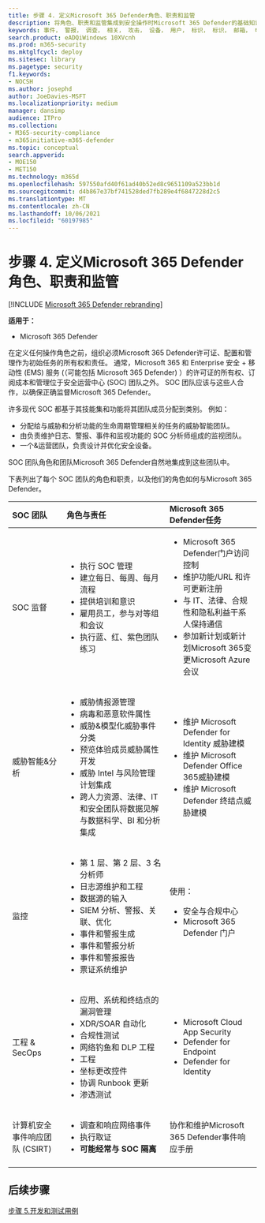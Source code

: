 ```yaml
---
title: 步骤 4. 定义Microsoft 365 Defender角色、职责和监管
description: 将角色、职责和监管集成到安全操作时Microsoft 365 Defender的基础知识。
keywords: 事件， 警报， 调查， 相关， 攻击， 设备， 用户， 标识， 标识， 邮箱， 电子邮件， 365， microsoft， Microsoft 365， 事件响应， 网络攻击， secops， 安全操作， soc
search.product: eADQiWindows 10XVcnh
ms.prod: m365-security
ms.mktglfcycl: deploy
ms.sitesec: library
ms.pagetype: security
f1.keywords:
- NOCSH
ms.author: josephd
author: JoeDavies-MSFT
ms.localizationpriority: medium
manager: dansimp
audience: ITPro
ms.collection:
- M365-security-compliance
- m365initiative-m365-defender
ms.topic: conceptual
search.appverid:
- MOE150
- MET150
ms.technology: m365d
ms.openlocfilehash: 597550afd40f61ad40b52ed8c9651109a523bb1d
ms.sourcegitcommit: d4b867e37bf741528ded7fb289e4f6847228d2c5
ms.translationtype: MT
ms.contentlocale: zh-CN
ms.lasthandoff: 10/06/2021
ms.locfileid: "60197985"
---
```

# <a name="step-4-define-microsoft-365-defender-roles-responsibilities-and-oversight"></a>步骤 4. 定义Microsoft 365 Defender角色、职责和监管

[!INCLUDE [Microsoft 365 Defender rebranding](../includes/microsoft-defender.md)]

**适用于：**
- Microsoft 365 Defender

在定义任何操作角色之前，组织必须Microsoft 365 Defender许可证、配置和管理作为初始任务的所有权和责任。 通常，Microsoft 365 和 Enterprise 安全 + 移动性 (EMS) 服务 (（可能包括 Microsoft 365 Defender) ）的许可证的所有权、订阅成本和管理位于安全运营中心 (SOC) 团队之外。 SOC 团队应该与这些人合作，以确保正确监督Microsoft 365 Defender。 

许多现代 SOC 都基于其技能集和功能将其团队成员分配到类别。 例如：

- 分配给与威胁和分析功能的生命周期管理相关的任务的威胁智能团队。
- 由负责维护日志、警报、事件和监视功能的 SOC 分析师组成的监视团队。
- 一个&运营团队，负责设计并优化安全设备。

SOC 团队角色和团队Microsoft 365 Defender自然地集成到这些团队中。

下表列出了每个 SOC 团队的角色和职责，以及他们的角色如何与Microsoft 365 Defender。

| SOC 团队 | 角色与责任 | Microsoft 365 Defender任务  |
|:-------|:-----|:-------|
| SOC 监督 | <ul><li>执行 SOC 管理</li><li>建立每日、每周、每月流程</li><li>提供培训和意识</li><li>雇用员工，参与对等组和会议</li><li>执行蓝、红、紫色团队练习</ul>  | <ul><li>Microsoft 365 Defender门户访问控制</li><li>维护功能/URL 和许可更新注册</li><li>与 IT、法律、合规性和隐私利益干系人保持通信</li><li>参加新计划或新计划Microsoft 365变更Microsoft Azure会议</ul> |
| 威胁智能&分析  | <ul><li>威胁情报源管理</li><li>病毒和恶意软件属性</li><li>威胁&模型化威胁事件分类</li><li>预览体验成员威胁属性开发 </li><li>威胁 Intel 与风险管理计划集成</li><li>跨人力资源、法律、IT 和安全团队将数据见解与数据科学、BI 和分析集成<ul> | <ul><li>维护 Microsoft Defender for Identity 威胁建模</li><li>维护 Microsoft Defender Office 365威胁建模</li><li>维护 Microsoft Defender 终结点威胁建模</ul> |
| 监控 | <ul><li>第 1 层、第 2 层、3 名分析师</li><li>日志源维护和工程</li><li>数据源的输入 </li><li>SIEM 分析、警报、关联、优化</li><li>事件和警报生成</li><li>事件和警报分析</li><li>事件和警报报告</li><li>票证系统维护</ul> | 使用： <ul><li>安全与合规中心</li><li>Microsoft 365 Defender 门户</ul> |
| 工程 & SecOps | <ul><li>应用、系统和终结点的漏洞管理</li><li>XDR/SOAR 自动化</li><li>合规性测试</li><li>网络钓鱼和 DLP 工程</li><li>工程</li><li>坐标更改控件</li><li>协调 Runbook 更新</li><li>渗透测试<ul> | <ul><li>Microsoft Cloud App Security</li><li>Defender for Endpoint</li><li>Defender for Identity</ul> |
| 计算机安全事件响应团队 (CSIRT)  | <ul><li>调查和响应网络事件</li><li>执行取证</li><li>**可能经常与 SOC 隔离**</ul> | 协作和维护Microsoft 365 Defender事件响应手册 |
||||


## <a name="next-step"></a>后续步骤

[步骤 5.开发和测试用例](integrate-microsoft-365-defender-secops-use-cases.md)
